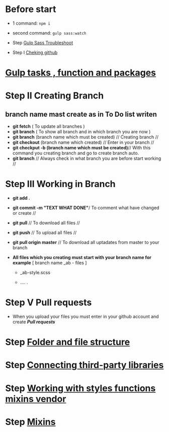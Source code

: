# Before start

- 1 command: `npm i`
- second command: `gulp sass:watch`


- Step [Gulp Sass Troubleshoot](documentation/gulp-sass-troubleshoot.md)
- Step I [Cheking github](documentation/checking-github.md)

# [Gulp tasks , function and packages](documentation/gulp-function.md)

# Step II Creating Branch

## **branch name mast create as in To Do list writen**

- **git fetch** ( To update all branches )
- **git branch** ( To show all branch and in which branch you are now )
- **git branch** (branch name which must be created) // Creating branch //
- **git checkout** (branch name which created) // Enter in your branch //
- **git checkput -b (branch name which must be created)**// With this command you creating branch and go to create branch auto.
- **git branch** // Always check in what branch you are before start working //

# Step III Working in Branch

- **git add .**
- **git commit -m "TEXT WHAT DONE"**/ To comment what have changed or create //
- **git pull** // To download all files //

- **git push** // To upload all files //

* **git pull origin master** // To download all uptadates from master to your branch

* **All files which you creating must start with your branch name for example** [ branch name _ab - files ]

  - \_ab-style.scss

  - .... .

# Step V Pull requests

- When you upload your files you must enter in your github account and create **_Pull requests_**

# Step [Folder and file structure](documentation/folder-file-structure.md)

# Step [Connecting third-party libraries](documentation/libraries.md)

# Step [Working with styles functions mixins vendor](documentation/style.md)

# Step [Mixins](documentation/mixins.md)
